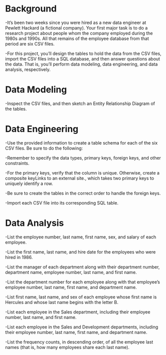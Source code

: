 # Background
-It’s been two weeks since you were hired as a new data engineer at Pewlett Hackard (a fictional company). Your first major task is to do a research project about people whom the company employed during the 1980s and 1990s. All that remains of the employee database from that period are six CSV files.

-For this project, you’ll design the tables to hold the data from the CSV files, import the CSV files into a SQL database, and then answer questions about the data. That is, you’ll perform data modeling, data engineering, and data analysis, respectively.

# Data Modeling
-Inspect the CSV files, and then sketch an Entity Relationship Diagram of the tables. 

# Data Engineering
-Use the provided information to create a table schema for each of the six CSV files. Be sure to do the following:

-Remember to specify the data types, primary keys, foreign keys, and other constraints.

-For the primary keys, verify that the column is unique. Otherwise, create a composite keyLinks to an external site., which takes two primary keys to uniquely identify a row.

-Be sure to create the tables in the correct order to handle the foreign keys.

-Import each CSV file into its corresponding SQL table.

# Data Analysis
-List the employee number, last name, first name, sex, and salary of each employee.

-List the first name, last name, and hire date for the employees who were hired in 1986.

-List the manager of each department along with their department number, department name, employee number, last name, and first name.

-List the department number for each employee along with that employee’s employee number, last name, first name, and department name.

-List first name, last name, and sex of each employee whose first name is Hercules and whose last name begins with the letter B.

-List each employee in the Sales department, including their employee number, last name, and first name.

-List each employee in the Sales and Development departments, including their employee number, last name, first name, and department name.

-List the frequency counts, in descending order, of all the employee last names (that is, how many employees share each last name).
